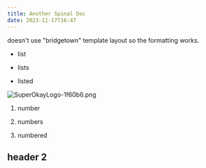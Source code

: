 ```yaml
---
title: Another Spinal Doc
date: 2023-11-17T16:47
---
```


doesn\'t use \"bridgetown\" template layout so the formatting works.

* list

* lists

* listed

![SuperOkayLogo-1f60b6.png](images/documentation/SuperOkayLogo-1f60b6.png)

1.  number

2.  numbers

3.  numbered

## header 2